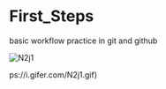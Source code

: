 # First_Steps
basic workflow practice in git and github

![N2j1](https://user-images.githubusercontent.com/38879192/132170701-63359837-31fe-4c87-bebf-86ba84ef1103.gif)

ps://i.gifer.com/N2j1.gif)
